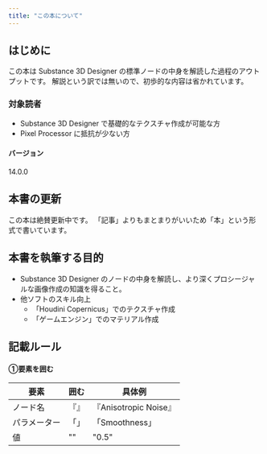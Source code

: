 ```yaml
---
title: "この本について"
---
```

## はじめに
この本は Substance 3D
 Designer の標準ノードの中身を解読した過程のアウトプットです。
解説という訳では無いので、初歩的な内容は省かれています。

### 対象読者
- Substance 3D Designer で基礎的なテクスチャ作成が可能な方
- Pixel Processor に抵抗が少ない方


#### バージョン
14.0.0

## 本書の更新
この本は絶賛更新中です。
「記事」よりもまとまりがいいため「本」という形式で書いています。

## 本書を執筆する目的
- Substance 3D Designer のノードの中身を解読し、より深くプロシージャルな画像作成の知識を得ること。
- 他ソフトのスキル向上
  - 「Houdini Copernicus」でのテクスチャ作成
  - 「ゲームエンジン」でのマテリアル作成


## 記載ルール
 #### ①要素を囲む

| 要素 | 囲む | 具体例 | 
|---------|---------|---------|
| ノード名 | 『』 |  『Anisotropic Noise』 |
| パラメーター | 「」 |  「Smoothness」 | 
| 値 | "" |  "0.5" |

